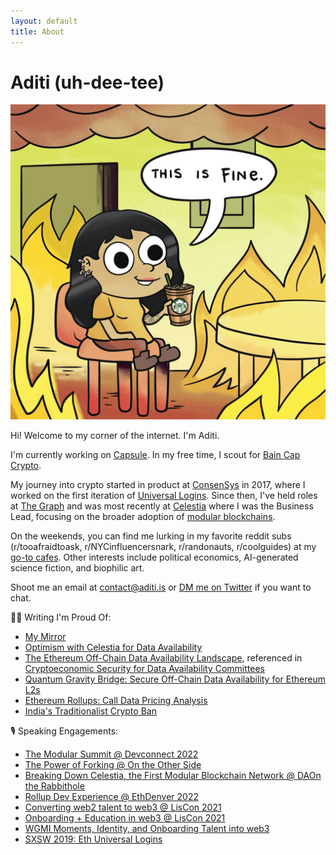 ```yaml
---
layout: default
title: About
---
```


# Aditi (uh-dee-tee)

![aditi](/adit.jpg)

Hi! Welcome to my corner of the internet. I'm Aditi. 

I'm currently working on [Capsule](https://usecapsule.com/). In my free time, I scout for [Bain Cap Crypto](https://twitter.com/BainCapCrypto). 

My journey into crypto started in product at [ConsenSys](https://consensys.net/) in 2017, where I worked on the first iteration of [Universal Logins](https://www.youtube.com/watch?v=TztR_7IehjU). Since then, I've held roles at [The Graph](https://thegraph.com/en/) and was most recently at [Celestia](https://celestia.org/) where I was the Business Lead, focusing on the broader adoption of [modular blockchains](https://celestia.org/learn/first-principles/modular-blockchains-and-first-principles/). 


On the weekends, you can find me lurking in my favorite reddit subs (r/tooafraidtoask, r/NYCinfluencersnark, r/randonauts, r/coolguides) at my [go-to cafes](https://www.notion.so/cafe-workspots-80b6b55555524fe88185d20806e30967). Other interests include political economics, AI-generated science fiction, and biophilic art. 

Shoot me an email at <contact@aditi.is> or [DM me on Twitter](https://twitter.com/adeets_22) if you want to chat. 

✍🏻 Writing I'm Proud Of:  
- [My Mirror](https://mirror.xyz/adeets.eth)
- [Optimism with Celestia for Data Availability](https://gov.optimism.io/t/draft-gf-phase-1-proposal-optimism-with-celestia-for-data-availability/2881)
- [The Ethereum Off-Chain Data Availability Landscape](https://blog.celestia.org/ethereum-off-chain-data-availability-landscape/), referenced in [ Cryptoeconomic Security for Data Availability Committees](https://arxiv.org/abs/2208.02999)  
- [Quantum Gravity Bridge: Secure Off-Chain Data Availability for Ethereum L2s](https://blog.celestia.org/celestiums/) 
- [Ethereum Rollups: Call Data Pricing Analysis](https://forum.celestia.org/t/ethereum-rollup-call-data-pricing-analysis/141)
- [India's Traditionalist Crypto Ban](https://www.thejuggernaut.com/crypto-india)

🎙 Speaking Engagements: 
- [The Modular Summit @ Devconnect 2022](https://www.youtube.com/watch?v=35_rr8Vf-4k) 
- [The Power of Forking @ On the Other Side](https://www.othersidepod.xyz/episode/38) 
- [Breaking Down Celestia, the First Modular Blockchain Network @ DAOn the Rabbithole](https://open.spotify.com/episode/3tr56vdAPMhEenDqqUguQI?si=8c96aa7062584681) 
- [Rollup Dev Experience @ EthDenver 2022](https://www.youtube.com/watch?v=Tgk7eXUCgYk)  
- [Converting web2 talent to web3 @ LisCon 2021](https://vimeo.com/showcase/8950429/video/637517315)
- [Onboarding + Education in web3 @ LisCon 2021](https://vimeo.com/showcase/8950429/video/637513467)
- [WGMI Moments, Identity, and Onboarding Talent into web3](https://www.youtube.com/watch?v=NDEDHj9zdSw)
- [SXSW 2019: Eth Universal Logins](https://www.youtube.com/watch?v=NhHs1lPCzK0https://www.youtube.com/watch?v=NhHs1lPCzK0) 
